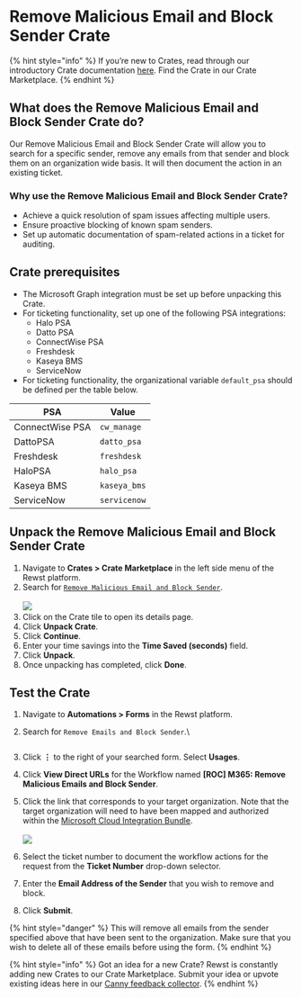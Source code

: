 # Remove Malicious Email and Block Sender Crate

{% hint style="info" %}
If you’re new to Crates, read through our introductory Crate documentation [here](https://docs.rewst.help/prebuilt-automations/crates). Find the Crate in our Crate Marketplace.
{% endhint %}

## What does the Remove Malicious Email and Block Sender Crate do?

Our Remove Malicious Email and Block Sender Crate will allow you to search for a specific sender, remove any emails from that sender and block them on an organization wide basis. It will then document the action in an existing ticket.

### Why use the Remove Malicious Email and Block Sender Crate?

* Achieve a quick resolution of spam issues affecting multiple users.
* Ensure proactive blocking of known spam senders.
* Set up automatic documentation of spam-related actions in a ticket for auditing.

## Crate prerequisites

* The Microsoft Graph integration must be set up before unpacking this Crate.
* For ticketing functionality, set up one of the following PSA integrations:
  * Halo PSA
  * Datto PSA
  * ConnectWise PSA
  * Freshdesk
  * Kaseya BMS
  * ServiceNow
* For ticketing functionality, the organizational variable `default_psa` should be defined per the table below.

| PSA             | Value        |
| --------------- | ------------ |
| ConnectWise PSA | `cw_manage`  |
| DattoPSA        | `datto_psa`  |
| Freshdesk       | `freshdesk`  |
| HaloPSA         | `halo_psa`   |
| Kaseya BMS      | `kaseya_bms` |
| ServiceNow      | `servicenow` |

## Unpack the Remove Malicious Email and Block Sender Crate

1. Navigate to **Crates > Crate Marketplace** in the left side menu of the Rewst platform.
2. Search for [`Remove Malicious Email and Block Sender`](https://app.rewst.io/marketplace/crates/c93b810f-8f3e-4e60-b9b0-27c9caad02e1).\
   \
   ![](<../../../.gitbook/assets/Screenshot 2025-04-01 at 4.37.10 PM.png>)
3. Click on the Crate tile to open its details page.
4. Click **Unpack Crate**.
5. Click **Continue**.
6. Enter your time savings into the **Time Saved (seconds)** field.
7. Click **Unpack**.
8. Once unpacking has completed, click **Done**.

## Test the Crate

1. Navigate to **Automations > Forms** in the Rewst platform.
2.  Search for `Remove Emails and Block Sender`.\


    <figure><img src="../../../.gitbook/assets/Screenshot 2025-04-01 at 4.39.48 PM.png" alt=""><figcaption></figcaption></figure>
3. Click **⋮** to the right of your searched form. Select **Usages**.
4. Click **View Direct URLs** for the Workflow named **\[ROC] M365: Remove Malicious Emails and Block Sender**.
5. Click the link that corresponds to your target organization. Note that the target organization will need to have been mapped and authorized within the [Microsoft Cloud Integration Bundle](../../configuration/integrations/integration-guides/cloud/microsoft-cloud-integration-bundle/).\
   \
   ![](<../../../.gitbook/assets/Screenshot 2025-04-01 at 4.40.56 PM.png>)
6. Select the ticket number to document the workflow actions for the request from the **Ticket Number** drop-down selector.
7. Enter the **Email Address of the Sender** that you wish to remove and block.
8. Click **Submit**.

{% hint style="danger" %}
This will remove all emails from the sender specified above that have been sent to the organization. Make sure that you wish to delete all of these emails before using the form.
{% endhint %}

{% hint style="info" %}
Got an idea for a new Crate? Rewst is constantly adding new Crates to our Crate Marketplace. Submit your idea or upvote existing ideas here in our [Canny feedback collector](https://rewst.canny.io/crates).
{% endhint %}
